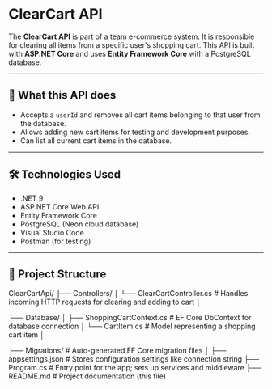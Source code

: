 # ClearCart API

The **ClearCart API** is part of a team e-commerce system. It is responsible for clearing all items from a specific user's shopping cart. This API is built with **ASP.NET Core** and uses **Entity Framework Core** with a PostgreSQL database.

---

## 📌 What this API does

- Accepts a `userId` and removes all cart items belonging to that user from the database.
- Allows adding new cart items for testing and development purposes.
- Can list all current cart items in the database.

---

## 🛠 Technologies Used

- .NET 9
- ASP.NET Core Web API
- Entity Framework Core
- PostgreSQL (Neon cloud database)
- Visual Studio Code
- Postman (for testing)

---

## 📁 Project Structure
ClearCartApi/
├── Controllers/
│   └── ClearCartController.cs         # Handles incoming HTTP requests for clearing and adding to cart
│

├── Database/
│   ├── ShoppingCartContext.cs        # EF Core DbContext for database connection
│   └── CartItem.cs                   # Model representing a shopping cart item
│

├── Migrations/                       # Auto-generated EF Core migration files
│
├── appsettings.json                  # Stores configuration settings like connection string
├── Program.cs                        # Entry point for the app; sets up services and middleware
├── README.md                         # Project documentation (this file)

